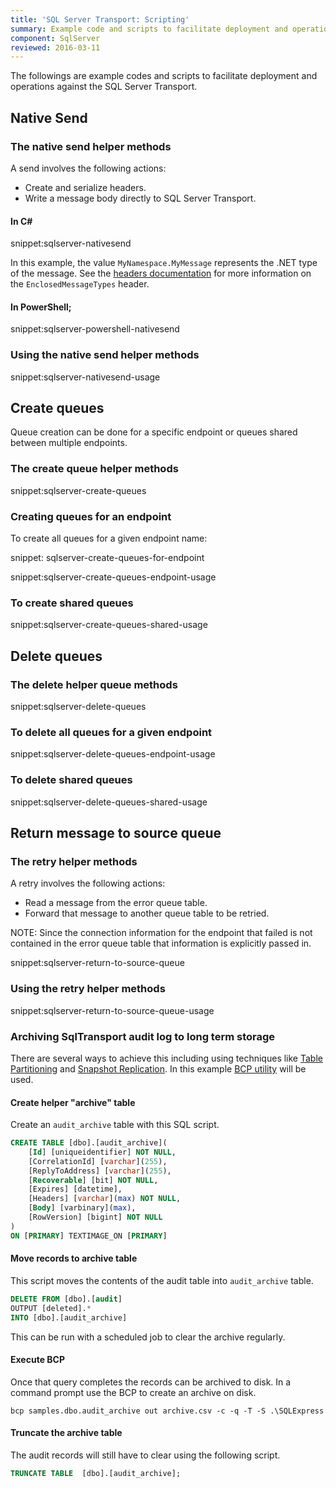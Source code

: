```yaml
---
title: 'SQL Server Transport: Scripting'
summary: Example code and scripts to facilitate deployment and operational actions against the SQLServer Transport.
component: SqlServer
reviewed: 2016-03-11
---
```


The followings are example codes and scripts to facilitate deployment and operations against the SQL Server Transport.


## Native Send


### The native send helper methods

A send involves the following actions:

 * Create and serialize headers.
 * Write a message body directly to SQL Server Transport.


#### In C&#35;

snippet:sqlserver-nativesend

In this example, the value `MyNamespace.MyMessage` represents the .NET type of the message. See the [headers documentation](/nservicebus/messaging/headers.md) for more information on the `EnclosedMessageTypes` header.


#### In PowerShell;

snippet:sqlserver-powershell-nativesend


### Using the native send helper methods

snippet:sqlserver-nativesend-usage


## Create queues

Queue creation can be done for a specific endpoint or queues shared between multiple endpoints.


### The create queue helper methods

snippet:sqlserver-create-queues


### Creating queues for an endpoint

To create all queues for a given endpoint name:

snippet: sqlserver-create-queues-for-endpoint

snippet:sqlserver-create-queues-endpoint-usage

### To create shared queues

snippet:sqlserver-create-queues-shared-usage


## Delete queues


### The delete helper queue methods

snippet:sqlserver-delete-queues


### To delete all queues for a given endpoint

snippet:sqlserver-delete-queues-endpoint-usage


### To delete shared queues

snippet:sqlserver-delete-queues-shared-usage


## Return message to source queue


### The retry helper methods

A retry involves the following actions:

 * Read a message from the error queue table.
 * Forward that message to another queue table to be retried.

NOTE: Since the connection information for the endpoint that failed is not contained in the error queue table that information is explicitly passed in.

snippet:sqlserver-return-to-source-queue


### Using the retry helper methods

snippet:sqlserver-return-to-source-queue-usage


### Archiving SqlTransport audit log to long term storage

There are several ways to achieve this including using techniques like [Table Partitioning](https://technet.microsoft.com/en-us/library/ms188730.aspx) and [Snapshot Replication](https://technet.microsoft.com/en-us/library/ms151832.aspx). In this example [BCP utility](https://msdn.microsoft.com/en-AU/library/ms162802.aspx) will be used.


#### Create helper "archive" table

Create an `audit_archive` table with this SQL script.

```sql
CREATE TABLE [dbo].[audit_archive](
	[Id] [uniqueidentifier] NOT NULL,
	[CorrelationId] [varchar](255),
	[ReplyToAddress] [varchar](255),
	[Recoverable] [bit] NOT NULL,
	[Expires] [datetime],
	[Headers] [varchar](max) NOT NULL,
	[Body] [varbinary](max),
	[RowVersion] [bigint] NOT NULL
) 
ON [PRIMARY] TEXTIMAGE_ON [PRIMARY]
```


#### Move records to archive table

This script moves the contents of the audit table into `audit_archive` table.

```sql
DELETE FROM [dbo].[audit]
OUTPUT [deleted].*
INTO [dbo].[audit_archive]
```

This can be run with a scheduled job to clear the archive regularly.


#### Execute BCP

Once that query completes the records can be archived to disk. In a command prompt use the BCP to create an archive on disk.

```dos
bcp samples.dbo.audit_archive out archive.csv -c -q -T -S .\SQLExpress
```


#### Truncate the archive table

The audit records will still have to clear using the following script.

```sql
TRUNCATE TABLE  [dbo].[audit_archive];
```